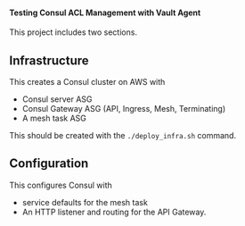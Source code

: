 #### Testing Consul ACL Management with Vault Agent

This project includes two sections. 

## Infrastructure

This creates a Consul cluster on AWS with
- Consul server ASG
- Consul Gateway ASG (API, Ingress, Mesh, Terminating)
- A mesh task ASG

This should be created with the `./deploy_infra.sh` command.


## Configuration

This configures Consul with 
- service defaults for the mesh task
- An HTTP listener and routing for the API Gateway.